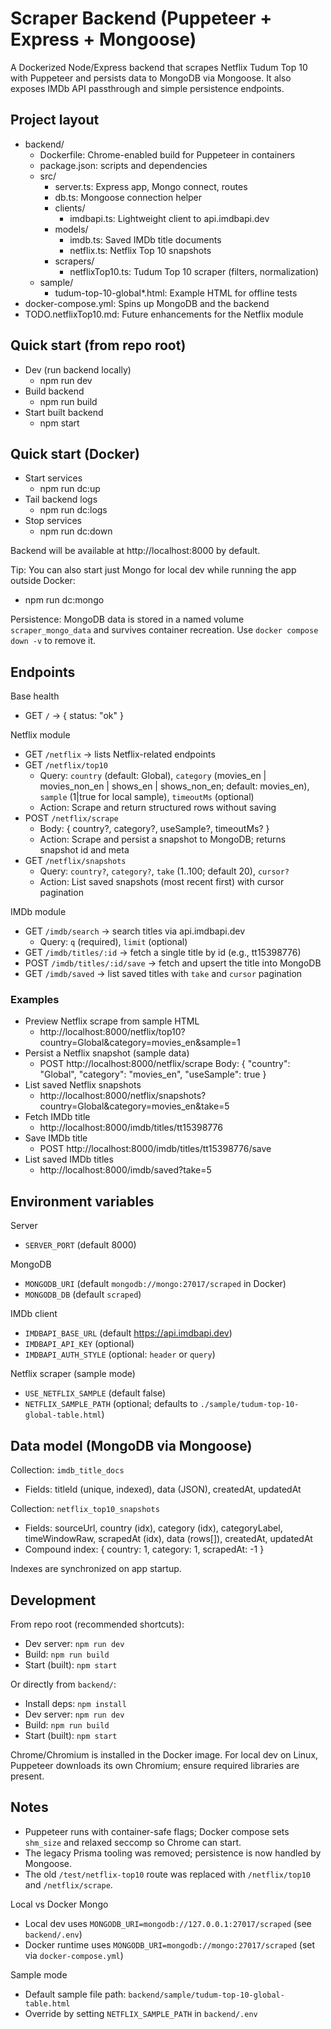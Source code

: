 # Scraper Backend (Puppeteer + Express + Mongoose)

A Dockerized Node/Express backend that scrapes Netflix Tudum Top 10 with Puppeteer and persists data to MongoDB via Mongoose. It also exposes IMDb API passthrough and simple persistence endpoints.

## Project layout

- backend/
  - Dockerfile: Chrome-enabled build for Puppeteer in containers
  - package.json: scripts and dependencies
  - src/
    - server.ts: Express app, Mongo connect, routes
    - db.ts: Mongoose connection helper
    - clients/
      - imdbapi.ts: Lightweight client to api.imdbapi.dev
    - models/
      - imdb.ts: Saved IMDb title documents
      - netflix.ts: Netflix Top 10 snapshots
    - scrapers/
      - netflixTop10.ts: Tudum Top 10 scraper (filters, normalization)
  - sample/
    - tudum-top-10-global*.html: Example HTML for offline tests
- docker-compose.yml: Spins up MongoDB and the backend
- TODO.netflixTop10.md: Future enhancements for the Netflix module

## Quick start (from repo root)

- Dev (run backend locally)
  - npm run dev
- Build backend
  - npm run build
- Start built backend
  - npm start

## Quick start (Docker)

- Start services
  - npm run dc:up
- Tail backend logs
  - npm run dc:logs
- Stop services
  - npm run dc:down

Backend will be available at http://localhost:8000 by default.

Tip: You can also start just Mongo for local dev while running the app outside Docker:
- npm run dc:mongo

Persistence: MongoDB data is stored in a named volume `scraper_mongo_data` and survives container recreation. Use `docker compose down -v` to remove it.

## Endpoints

Base health
- GET `/` → { status: "ok" }

Netflix module
- GET `/netflix` → lists Netflix-related endpoints
- GET `/netflix/top10`
  - Query: `country` (default: Global), `category` (movies_en | movies_non_en | shows_en | shows_non_en; default: movies_en), `sample` (1|true for local sample), `timeoutMs` (optional)
  - Action: Scrape and return structured rows without saving
- POST `/netflix/scrape`
  - Body: { country?, category?, useSample?, timeoutMs? }
  - Action: Scrape and persist a snapshot to MongoDB; returns snapshot id and meta
- GET `/netflix/snapshots`
  - Query: `country?`, `category?`, `take` (1..100; default 20), `cursor?`
  - Action: List saved snapshots (most recent first) with cursor pagination

IMDb module
- GET `/imdb/search` → search titles via api.imdbapi.dev
  - Query: `q` (required), `limit` (optional)
- GET `/imdb/titles/:id` → fetch a single title by id (e.g., tt15398776)
- POST `/imdb/titles/:id/save` → fetch and upsert the title into MongoDB
- GET `/imdb/saved` → list saved titles with `take` and `cursor` pagination

### Examples

- Preview Netflix scrape from sample HTML
  - http://localhost:8000/netflix/top10?country=Global&category=movies_en&sample=1
- Persist a Netflix snapshot (sample data)
  - POST http://localhost:8000/netflix/scrape
    Body: { "country": "Global", "category": "movies_en", "useSample": true }
- List saved Netflix snapshots
  - http://localhost:8000/netflix/snapshots?country=Global&category=movies_en&take=5
- Fetch IMDb title
  - http://localhost:8000/imdb/titles/tt15398776
- Save IMDb title
  - POST http://localhost:8000/imdb/titles/tt15398776/save
- List saved IMDb titles
  - http://localhost:8000/imdb/saved?take=5

## Environment variables

Server
- `SERVER_PORT` (default 8000)

MongoDB
- `MONGODB_URI` (default `mongodb://mongo:27017/scraped` in Docker)
- `MONGODB_DB` (default `scraped`)

IMDb client
- `IMDBAPI_BASE_URL` (default https://api.imdbapi.dev)
- `IMDBAPI_API_KEY` (optional)
- `IMDBAPI_AUTH_STYLE` (optional: `header` or `query`)

Netflix scraper (sample mode)
- `USE_NETFLIX_SAMPLE` (default false)
- `NETFLIX_SAMPLE_PATH` (optional; defaults to `./sample/tudum-top-10-global-table.html`)

## Data model (MongoDB via Mongoose)

Collection: `imdb_title_docs`
- Fields: titleId (unique, indexed), data (JSON), createdAt, updatedAt

Collection: `netflix_top10_snapshots`
- Fields: sourceUrl, country (idx), category (idx), categoryLabel, timeWindowRaw, scrapedAt (idx), data (rows[]), createdAt, updatedAt
- Compound index: { country: 1, category: 1, scrapedAt: -1 }

Indexes are synchronized on app startup.

## Development

From repo root (recommended shortcuts):

- Dev server: `npm run dev`
- Build: `npm run build`
- Start (built): `npm start`

Or directly from `backend/`:

- Install deps: `npm install`
- Dev server: `npm run dev`
- Build: `npm run build`
- Start (built): `npm start`

Chrome/Chromium is installed in the Docker image. For local dev on Linux, Puppeteer downloads its own Chromium; ensure required libraries are present.

## Notes

- Puppeteer runs with container-safe flags; Docker compose sets `shm_size` and relaxed seccomp so Chrome can start.
- The legacy Prisma tooling was removed; persistence is now handled by Mongoose.
- The old `/test/netflix-top10` route was replaced with `/netflix/top10` and `/netflix/scrape`.

Local vs Docker Mongo
- Local dev uses `MONGODB_URI=mongodb://127.0.0.1:27017/scraped` (see `backend/.env`)
- Docker runtime uses `MONGODB_URI=mongodb://mongo:27017/scraped` (set via `docker-compose.yml`)

Sample mode
- Default sample file path: `backend/sample/tudum-top-10-global-table.html`
- Override by setting `NETFLIX_SAMPLE_PATH` in `backend/.env`
